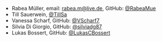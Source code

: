 - Rabea Müller, email: rabea.m@live.de, GitHub: [@RabeaMue](https://github.com/RabeaMue)  
- Till Sauerwein, [@TillSa](https://github.com/Tillsa)
- Vanessa Scharf, GitHub: [@VScharf7](https://github.com/VScharf7)  
- Silvia Di Giorgio, GitHub: [@silviadg87](https://github.com/silviadg87)  
- Lukas Bossert, GitHub: [@LukasCBossert](https://github.com/LukasCBossert)
